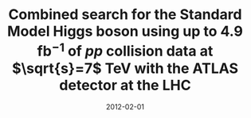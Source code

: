 ---
title: "Combined search for the Standard Model Higgs boson using up to 4.9 fb$^{-1}$ of $pp$ collision data at $\\sqrt{s}=7$ TeV with the ATLAS detector at the LHC"
date: 2012-02-01
venue: Phys. Lett. B 710 (2012) 49--66
link: https://arxiv.org/abs/1202.1408
inspire_id: 1088223
authors: ATLAS Collaboration
bibtex: '@article{ATLAS:2012ae,\n archiveprefix = {arXiv},\n author = {},\n collaboration = {ATLAS},\n doi = {10.1016/j.physletb.2012.02.044},\n eprint = {1202.1408},\n journal = {Phys. Lett. B},\n pages = {49--66},\n primaryclass = {hep-ex},\n reportnumber = {CERN-PH-EP-2012-019},\n title = {{Combined search for the Standard Model Higgs boson using up to 4.9 fb$^{-1}$ of $pp$ collision data at $\\sqrt{s}=7$ TeV with the ATLAS detector at the LHC}},\n volume = {710},\n year = {2012}\n}\n'
---